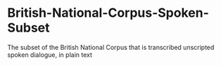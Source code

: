# British-National-Corpus-Spoken-Subset
The subset of the British National Corpus that is transcribed unscripted spoken dialogue, in plain text 
